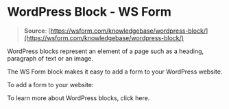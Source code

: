 # WordPress Block - WS Form

> **Source**: [https://wsform.com/knowledgebase/wordpress-block/](https://wsform.com/knowledgebase/wordpress-block/)


WordPress blocks represent an element of a page such as a heading, paragraph of text or an image.

The WS Form block makes it easy to add a form to your WordPress website.

To add a form to your website:

To learn more about WordPress blocks, click here.
